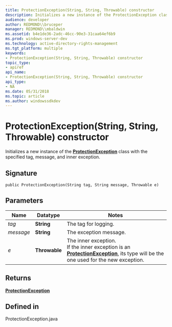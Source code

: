```yaml
---
title: ProtectionException(String, String, Throwable) constructor
description: Initializes a new instance of the ProtectionException class with the specified tag, message, and inner exception.
audience: developer
author: REDMOND\\bruceper
manager: REDMOND\\mbaldwin
ms.assetid: b4e1de36-2adc-46cc-90e3-31caa64ef6b9
ms.prod: windows-server-dev
ms.technology: active-directory-rights-management
ms.tgt_platform: multiple
keywords:
- ProtectionException(String, String, Throwable) constructor
topic_type:
- apiref
api_name:
- ProtectionException(String, String, Throwable) constructor
api_type:
- NA
ms.date: 05/31/2018
ms.topic: article
ms.author: windowssdkdev
---
```


# ProtectionException(String, String, Throwable) constructor

Initializes a new instance of the [**ProtectionException**](protectionexception-class-java.md) class with the specified tag, message, and inner exception.

## Signature

``` syntax
public ProtectionException(String tag, String message, Throwable e)
```

## Parameters



| Name                 | Datatype                 | Notes                                                                                                                                                                                       |
|----------------------|--------------------------|---------------------------------------------------------------------------------------------------------------------------------------------------------------------------------------------|
| *tag*<br/>     | **String**<br/>    | The tag for logging.<br/>                                                                                                                                                             |
| *message*<br/> | **String**<br/>    | The exception message.<br/>                                                                                                                                                           |
| *e*<br/>       | **Throwable**<br/> | The inner exception.<br/> If the inner exception is an [**ProtectionException**](protectionexception-class-java.md), its type will be the one used for the new exception.<br/> |



 

## Returns

[**ProtectionException**](protectionexception-class-java.md)

## Defined in

ProtectionException.java

 

 





